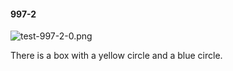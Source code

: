 #### 997-2
![test-997-2-0.png](https://github.com/lil-lab/nlvr/raw/master/nlvr/test/images/4/test-997-2-0.png "test-997-2-0.png")

There is a box with a yellow circle and a blue circle.